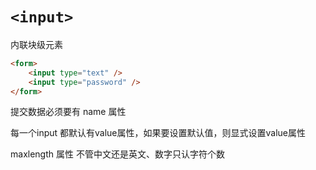 # `<input>`

内联块级元素

```html
<form>
    <input type="text" />
    <input type="password" />
</form>
```

提交数据必须要有 name 属性

每一个input 都默认有value属性，如果要设置默认值，则显式设置value属性


maxlength 属性 不管中文还是英文、数字只认字符个数



